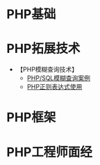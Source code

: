 # PHP基础




# PHP拓展技术

- 【PHP模糊查询技术】
	- [PHP/SQL模糊查询案例](http://www.imooc.com/learn/155)
	- [PHP正则表达式使用](https://www.imooc.com/video/2596)



# PHP框架	
	
# PHP工程师面经